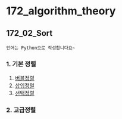 # 172_algorithm_theory
## 172_02_Sort

    언어는 Python으로 작성합니다요~

### 1. 기본 정렬
1. [버블정렬](01_bubble%20sort.md)  
2. [삽입정렬](02_insertion_sort.md)  
3. [선택정렬](03_selection_sort.md)  


### 2. 고급정렬